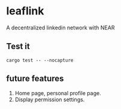 # leaflink

A decentralized linkedin network with NEAR





## Test it

```
cargo test -- --nocapture
```




## future features

1. Home page, personal profile page.
2. Display permission settings.
